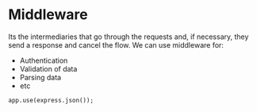 # Middleware
Its the intermediaries that go through the requests and, if necessary, they send a response and cancel the flow.
We can use middleware for:
- Authentication
- Validation of data
- Parsing data
- etc

```node
app.use(express.json());
```
